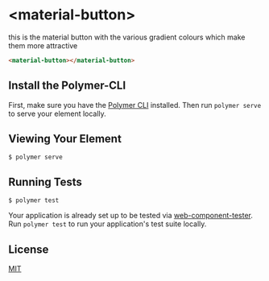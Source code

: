 # \<material-button\>

this is the material button with the various gradient colours which make them more attractive

<!-- 
  The next comment block is used by webcomponents.org to enable inline demo.
  Visit https://www.webcomponents.org/publish for more details.
-->
<!--
```
<custom-element-demo>
  <template>
    <script src="../webcomponentsjs/webcomponents-loader.js"></script>
    <link rel="import" href="material-button.html">
    <next-code-block></next-code-block>
  </template>
</custom-element-demo>
```
-->
```html
<material-button></material-button>
```

## Install the Polymer-CLI

First, make sure you have the [Polymer CLI](https://www.npmjs.com/package/polymer-cli) installed. Then run `polymer serve` to serve your element locally.

## Viewing Your Element

```
$ polymer serve
```

## Running Tests

```
$ polymer test
```

Your application is already set up to be tested via [web-component-tester](https://github.com/Polymer/web-component-tester). Run `polymer test` to run your application's test suite locally.

## License

[MIT](https://github.com/Kedar-K/material-button/blob/master/LICENSE)
